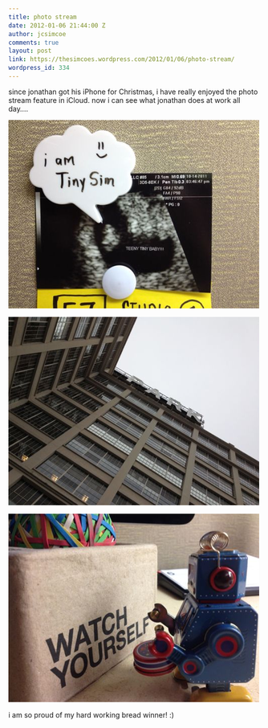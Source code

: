 ```yaml
---
title: photo stream
date: 2012-01-06 21:44:00 Z
author: jcsimcoe
comments: true
layout: post
link: https://thesimcoes.wordpress.com/2012/01/06/photo-stream/
wordpress_id: 334
---
```


since jonathan got his iPhone for Christmas, i have really enjoyed the photo stream feature in iCloud. now i can see what jonathan does at work all day….




![](/public/assets/tumblr_lxec8q06sk1qb8l8q.jpg)




![](/public/assets/tumblr_lxec9tff991qb8l8q.jpg)




![](/public/assets/tumblr_lxecd3il3p1qb8l8q.jpg)




i am so proud of my hard working bread winner! :)
